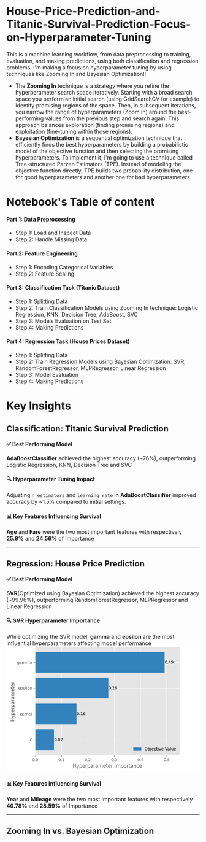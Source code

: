 # House-Price-Prediction-and-Titanic-Survival-Prediction-Focus-on-Hyperparameter-Tuning
This is a machine learning workflow, from data preprocessing to training, evaluation, and making predictions, using both classification and regression problems. I'm making a focus on hyperparameter tuning by using techniques like Zooming In and Bayesian Optimization!!

* The **Zooming In** technique is a strategy where you refine the hyperparameter search space iteratively. Starting with a broad search space you perform an initial search (using GridSearchCV for example) to identify promising regions of the space. Then, in subsequent iterations, you narrow the range of hyperparameters (Zoom In) around the best-performing values from the previous step and search again. This approach balances exploration (finding promising regions) and exploitation (fine-tuning within those regions).
* **Bayesian Optimization** is a sequential optimization technique that efficiently finds the best hyperparameters by building a probabilistic model of the objective function and then selecting the promising hyperparameters. To Implement it, i'm going to use a technique called Tree-structured Parzen Estimators (TPE). Instead of modeling the objective function directly, TPE builds two probability distribution, one for good hyperparameters and another one for bad hyperparameters.

# Notebook's Table of content

#### Part 1: Data Preprocessing
- Step 1: Load and Inspect Data
- Step 2: Handle Missing Data

#### Part 2: Feature Engineering
- Step 1: Encoding Categorical Variables
- Step 2: Feature Scaling

#### Part 3: Classification Task (Titanic Dataset)
- Step 1: Splitting Data
- Step 2: Train Classification Models using Zooming In technique: Logistic Regression, KNN, Decision Tree, AdaBoost, SVC
- Step 3: Models Evaluation on Test Set
- Step 4: Making Predictions

#### Part 4: Regression Task (House Prices Dataset)
- Step 1: Splitting Data
- Step 2: Train Regression Models using Bayesian Optimization: SVR, RandomForestRegressor, MLPRegressor, Linear Regression
- Step 3: Model Evaluation
- Step 4: Making Predictions

# Key Insights
## Classification: Titanic Survival Prediction
#### ✅ Best Performing Model
**AdaBoostClassifier** achieved the highest accuracy (~76%), outperforming Logistic Regression, KNN, Decision Tree and SVC
#### 🔍 Hyperparameter Tuning Impact
Adjusting `n_estimators` and `learning_rate` in **AdaBoostClassifier** improved accuracy by ~1.5% compared to initial settings.
#### 📊 Key Features Influencing Survival
**Age** and **Fare** were the two most important features with respectively **25.9%** and **24.56%** of Importance 

---
## Regression: House Price Prediction
#### ✅ Best Performing Model
**SVR**(Optimized using Bayesian Optimization) achieved the highest accuracy (~99.96%), outperforming RandomForestRegressor, MLPRegressor and Linear Regression
#### 🔍 SVR Hyperparameter Importance
While optimizing the SVR model, **gamma** and **epsilon** are the most influential hyperparameters affecting model performance   
![](asset/SVR_Hyp_BOp.png)
#### 📊 Key Features Influencing Survival
**Year** and **Mileage** were the two most important features with respectively **40.78%** and **28.59%** of Importance 

---
## Zooming In vs. Bayesian Optimization
